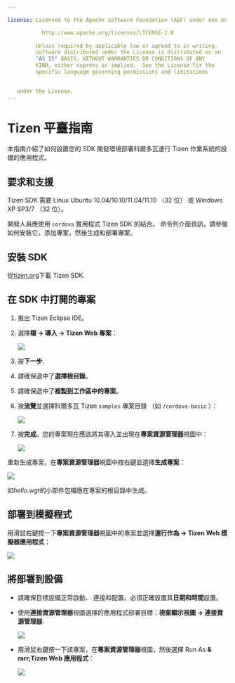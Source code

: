 ```yaml
---

license: Licensed to the Apache Software Foundation (ASF) under one or more contributor license agreements. See the NOTICE file distributed with this work for additional information regarding copyright ownership. The ASF licenses this file to you under the Apache License, Version 2.0 (the "License"); you may not use this file except in compliance with the License. You may obtain a copy of the License at

           http://www.apache.org/licenses/LICENSE-2.0
    
         Unless required by applicable law or agreed to in writing,
         software distributed under the License is distributed on an
         "AS IS" BASIS, WITHOUT WARRANTIES OR CONDITIONS OF ANY
         KIND, either express or implied.  See the License for the
         specific language governing permissions and limitations
    

   under the License.
---
```


# Tizen 平臺指南

本指南介紹了如何設置您的 SDK 開發環境部署科爾多瓦運行 Tizen 作業系統的設備的應用程式。

## 要求和支援

Tizen SDK 需要 Linux Ubuntu 10.04/10.10/11.04/11.10 （32 位） 或 Windows XP SP3/7 （32 位）。

開發人員應使用 `cordova` 實用程式 Tizen SDK 的結合。 命令列介面資訊，請參閱如何安裝它，添加專案，然後生成和部署專案。

## 安裝 SDK

從[tizen.org][1]下載 Tizen SDK.

 [1]: https://developer.tizen.org/sdk

<!--

- (optional) Install Tizen Cordova template projects: copy the
  `/templates` directory content into the Tizen Eclipse IDE web
  templates directory (e.g:
  `/home/my_username/tizen-sdk/IDE/Templates/web`).

- __Method #2: Use Tizen Eclipse IDE Cordova Tizen project templates__
    - Launch Tizen Eclipse IDE
    - Select  __File &rarr; New &rarr; Tizen Web Project__
    - Select __User Template__ and __User defined__ items
    - Select one of the Tizen Cordova template (e.g: __CordovaBasicTemplate__)
    - Fill the __Project name__ and its target __Location__

    ![](img/guide/platforms/tizen/project_template.png)

    - Click __Finish__

    ![](img/guide/platforms/tizen/project_explorer.png)

    - Your project should now appear in the __Project Explorer__ view

-->

## 在 SDK 中打開的專案

1.  推出 Tizen Eclipse IDE。

2.  選擇**檔 → 導入 → Tizen Web 專案**：
    
    ![][2]

3.  按**下一步**.

4.  請確保選中了**選擇根目錄**。

5.  請確保選中了**複製到工作區中的專案**。

6.  按**流覽**並選擇科爾多瓦 Tizen `samples` 專案目錄 （如 `/cordova-basic` ）：
    
    ![][3]

7.  按**完成**。您的專案現在應該將其導入並出現在**專案資源管理器**視圖中：
    
    ![][4]

 [2]: img/guide/platforms/tizen/import_project.png
 [3]: img/guide/platforms/tizen/import_widget.png
 [4]: img/guide/platforms/tizen/project_explorer.png

重新生成專案，在**專案資源管理器**視圖中按右鍵並選擇**生成專案**：

![][5]

 [5]: img/guide/platforms/tizen/build_project.png

如*hello.wgt*的小部件包檔應在專案的根目錄中生成。

## 部署到模擬程式

用滑鼠右鍵按一下**專案資源管理器**視圖中的專案並選擇**運行作為 → Tizen Web 模擬器應用程式**：

![][6]

 [6]: img/guide/platforms/tizen/runas_web_sim_app.png

## 將部署到設備

*   請確保目標設備正常啟動、 連接和配置。必須正確設置其**日期和時間**設置。

*   使用**連接資源管理器**視圖選擇的應用程式部署目標：**視窗顯示視圖 → 連接資源管理器**.
    
    ![][7]

*   用滑鼠右鍵按一下該專案，在**專案資源管理器**視圖，然後選擇 Run As **& rarr;Tizen Web 應用程式**：
    
    ![][8]

 [7]: img/guide/platforms/tizen/connection_explorer.png
 [8]: img/guide/platforms/tizen/runas_web_app.png
